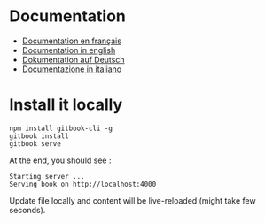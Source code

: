 # Documentation

- [Documentation en français](/fr/SUMMARY.md)
- [Documentation in english](/en/SUMMARY.md)
- [Dokumentation auf Deutsch](/de/SUMMARY.md)
- [Documentazione in italiano](/it/SUMMARY.md)

# Install it locally

```
npm install gitbook-cli -g
gitbook install
gitbook serve
```

At the end, you should see :

```
Starting server ...
Serving book on http://localhost:4000
```

Update file locally and content will be live-reloaded (might take few seconds).
